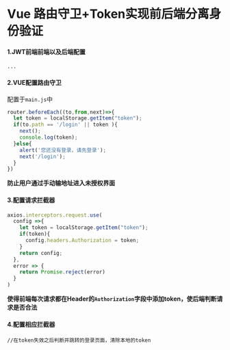 # Vue 路由守卫+Token实现前后端分离身份验证

#### 1.JWT前端前端以及后端配置

```vue
...
```

#### 2.VUE配置路由守卫

配置于`main.js`中

```javascript
router.beforeEach((to,from,next)=>{
  let token = localStorage.getItem("token");
  if(to.path == '/login' || token ){
    next();
    console.log(token);
  }else{
    alert('您还没有登录，请先登录');
    next('/login');
  }
})
```

**防止用户通过手动输地址进入未授权界面**

#### 3.配置请求拦截器

```javascript
axios.interceptors.request.use(
  config =>{
    let token = localStorage.getItem("token");
    if(token){
      config.headers.Authorization = token;
    }
    return config;
  },
  error => {
    return Promise.reject(error)
  }
)
```

**使得前端每次请求都在Header的`Authorization`字段中添加token，使后端判断请求是否合法**

#### 4.配置相应拦截器

```javasc
//在token失效之后判断并跳转的登录页面，清除本地的token
```



